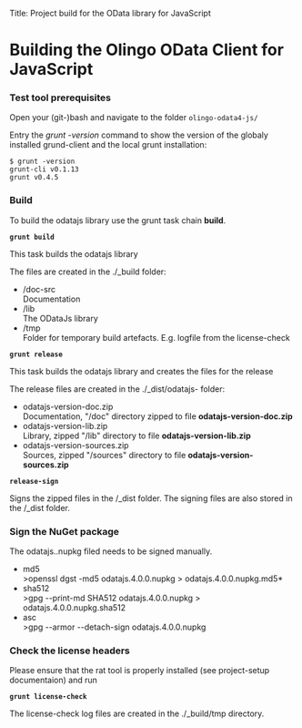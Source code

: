 Title:     Project build for the OData library for JavaScript

# Building the Olingo OData Client for JavaScript 

### Test tool prerequisites

Open your (git-)bash and navigate to the folder 
``olingo-odata4-js/``

Entry the *grunt -version* command to show the version of the globaly installed grund-client and the local grunt installation:

    $ grunt -version
    grunt-cli v0.1.13
    grunt v0.4.5

### Build

To build the odatajs library use the grunt task chain **build**.

**``grunt build``**

This task builds the odatajs library

The files are created in the ./_build folder:

* /doc-src
  <br/>Documentation
* /lib
  <br/>The  ODataJs library
* /tmp
  <br/>Folder for temporary build artefacts. E.g. logfile from the license-check

**``grunt release``**

This task builds the odatajs library and creates the files for the release

The release files are created in the ./_dist/odatajs-<version> folder:

* odatajs-version-doc.zip
  <br/>Documentation, "/doc" directory zipped to file **odatajs-version-doc.zip**
* odatajs-version-lib.zip
  <br/>Library, zipped "/lib" directory to file **odatajs-version-lib.zip**
* odatajs-version-sources.zip
  <br/>Sources, zipped "/sources" directory to file **odatajs-version-sources.zip**

**``release-sign``**

Signs the zipped files in the /_dist folder. The signing files are also stored in the /_dist folder.

### Sign the NuGet package

The odatajs.<version>.nupkg filed needs to be signed manually.

* md5 
  <br/>>openssl dgst -md5 odatajs.4.0.0.nupkg > odatajs.4.0.0.nupkg.md5*
* sha512
  <br/>>gpg --print-md SHA512 odatajs.4.0.0.nupkg > odatajs.4.0.0.nupkg.sha512
* asc
  <br/>>gpg --armor --detach-sign odatajs.4.0.0.nupkg


### Check the license headers

Please ensure that the rat tool is properly installed (see project-setup documentaion) and run

**``grunt license-check``**

The license-check log files are created in the ./_build/tmp directory.
